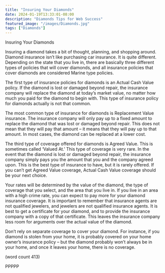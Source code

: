 ```yaml
---
title: "Insuring Your Diamonds"
date: 2024-01-19T13:33:01-08:00
description: "Diamonds Tips for Web Success"
featured_image: "/images/Diamonds.jpg"
tags: ["Diamonds"]
---
```


Insuring Your Diamonds

Insuring a diamond takes a bit of thought, 
planning, and shopping around. Diamond 
insurance isn’t like purchasing car insurance. 
It is quite different. Depending on the state 
that you live in, there are basically three 
different types of policies that will cover 
diamonds, and all insurance policies that 
cover diamonds are considered Marine 
type policies. 

The first type of insurance policies for 
diamonds is an Actual Cash Value policy. 
If the diamond is lost or damaged beyond 
repair, the insurance company will replace 
the diamond at today’s market value, no 
matter how much you paid for the diamond 
to begin with. This type of insurance policy 
for diamonds actually is not that common.

The most common type of insurance for 
diamonds is Replacement Value insurance. 
The insurance company will only pay up to a 
fixed amount to replace the diamond that was 
lost or damaged beyond repair. This does not 
mean that they will pay that amount – it means
 that they will pay up to that amount. In most 
cases, the diamond can be replaced at a 
lower cost. 

The third type of coverage offered for 
diamonds is Agreed Value. This is 
sometimes called ‘Valued At.’ This type of 
coverage is very rare. In the event that the 
diamond is lost or damaged beyond repair,
 the insurance company simply pays you the 
amount that you and the company agreed 
upon. This is the best type of insurance to 
have, but it is rarely offered. If you can’t get 
Agreed Value coverage, Actual Cash Value
coverage should be your next choice.

Your rates will be determined by the value of 
the diamond, the type of coverage that you
select, and the area that you live in. If you live 
in an area with a high crime rate, you can 
expect to pay more for your diamond 
insurance coverage. It is important to 
remember that insurance agents are not 
qualified jewelers, and jewelers are not 
qualified insurance agents. It is best to get 
a certificate for your diamond, and to 
provide the insurance company with a copy 
of that certificate. This leaves the insurance 
company less room for arguments over the 
actual value of the diamond.

Don’t rely on separate coverage to cover 
your diamond. For instance, if you diamond 
is stolen from your home, it is probably 
covered on your home owner’s insurance 
policy – but the diamond probably won’t 
always be in your home, and once it leaves 
your home, there is no coverage. 

(word count 413)

PPPPP

